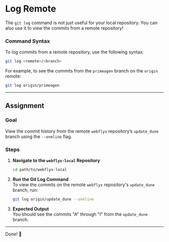 # Log Remote

The `git log` command is not just useful for your local repository. You can also use it to view the commits from a remote repository!

### Command Syntax

To log commits from a remote repository, use the following syntax:

```bash
git log <remote>/<branch>
```

For example, to see the commits from the `primeagen` branch on the `origin` remote:

```bash
git log origin/primeagen
```

---

## Assignment

### Goal

View the commit history from the remote `webflyx` repository’s `update_dune` branch using the `--oneline` flag.

### Steps

1. **Navigate to the `webflyx-local` Repository**

   ```bash
   cd path/to/webflyx-local
   ```

2. **Run the Git Log Command**  
   To view the commits on the remote `webflyx` repository's `update_dune` branch, run:

   ```bash
   git log origin/update_dune --oneline
   ```

3. **Expected Output**  
   You should see the commits "A" through "I" from the `update_dune` branch.

---

Done! 🎉
